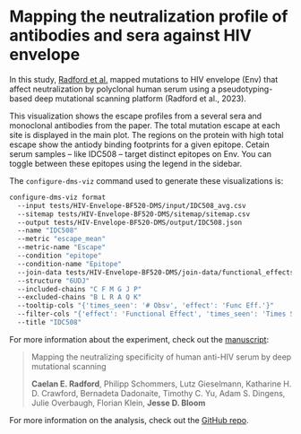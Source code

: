 # Mapping the neutralization profile of antibodies and sera against HIV envelope

In this study, [Radford et al.](https://www.sciencedirect.com/science/article/pii/S1931312823002184?via%3Dihub) mapped mutations to HIV envelope (Env) that affect neutralization by polyclonal human serum using a pseudotyping-based deep mutational scanning platform (Radford et al., 2023).

This visualization shows the escape profiles from a several sera and monoclonal antibodies from the paper. The total mutation escape at each site is displayed in the main plot. The regions on the protein with high total escape show the antiody binding footprints for a given epitope. Cetain serum samples – like IDC508 – target distinct epitopes on Env. You can toggle between these epitopes using the legend in the sidebar.

The `configure-dms-viz` command used to generate these visualizations is:

```bash
configure-dms-viz format
  --input tests/HIV-Envelope-BF520-DMS/input/IDC508_avg.csv
  --sitemap tests/HIV-Envelope-BF520-DMS/sitemap/sitemap.csv
  --output tests/HIV-Envelope-BF520-DMS/output/IDC508.json
  --name "IDC508"
  --metric "escape_mean"
  --metric-name "Escape"
  --condition "epitope"
  --condition-name "Epitope"
  --join-data tests/HIV-Envelope-BF520-DMS/join-data/functional_effects.csv
  --structure "6UDJ"
  --included-chains "C F M G J P"
  --excluded-chains "B L R A Q K"
  --tooltip-cols "{'times_seen': '# Obsv', 'effect': 'Func Eff.'}"
  --filter-cols "{'effect': 'Functional Effect', 'times_seen': 'Times Seen'}"
  --title "IDC508"
```

For more information about the experiment, check out the [manuscript](https://www.sciencedirect.com/science/article/pii/S1931312823002184?via=ihub):
> Mapping the neutralizing specificity of human anti-HIV serum by deep mutational scanning
>
> **Caelan E. Radford**, Philipp Schommers, Lutz Gieselmann, Katharine H. D. Crawford, Bernadeta Dadonaite, Timothy C. Yu, Adam S. Dingens, Julie Overbaugh, Florian Klein, **Jesse D. Bloom**

For more information on the analysis, check out the [GitHub repo](https://github.com/dms-vep/HIV_Envelope_BF520_DMS_CD4bs_sera).